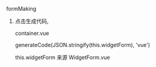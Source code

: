 formMaking

1. 点击生成代码, 

   container.vue

   generateCode(JSON.stringify(this.widgetForm), 'vue')

   this.widgetForm 来源 WidgetForm.vue

   